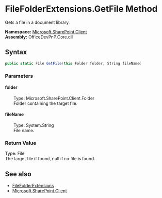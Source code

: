 # FileFolderExtensions.GetFile Method  
 Gets a file in a document library.   

**Namespace:** [Microsoft.SharePoint.Client](Microsoft.SharePoint.Client.md)  
**Assembly:** OfficeDevPnP.Core.dll  
## Syntax
```C#
public static File GetFile(this Folder folder, String fileName)
```
### Parameters
#### folder  
&emsp;&emsp;Type: Microsoft.SharePoint.Client.Folder  
&emsp;&emsp;Folder containing the target file.  

  

#### fileName  
&emsp;&emsp;Type: System.String  
&emsp;&emsp;File name.  

  

### Return Value
Type: File  
The target file if found, null if no file is found.  


## See also
- [FileFolderExtensions](Microsoft.SharePoint.Client.FileFolderExtensions.md) 
- [Microsoft.SharePoint.Client](Microsoft.SharePoint.Client.md) 
